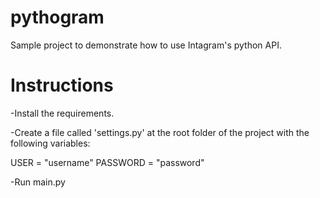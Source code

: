 # pythogram

Sample project to demonstrate how to use Intagram's python API.


# Instructions

-Install the requirements.

-Create a file called 'settings.py' at the root folder of the project with the following variables:

USER = "username"
PASSWORD = "password"

-Run main.py
